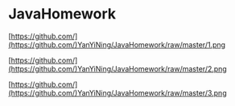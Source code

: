 # JavaHomework



[https://github.com/](https://github.com/)YanYiNing/JavaHomework/raw/master/1.png

[https://github.com/](https://github.com/)YanYiNing/JavaHomework/raw/master/2.png

[https://github.com/](https://github.com/)YanYiNing/JavaHomework/raw/master/3.png



 

 